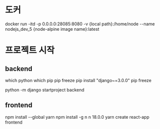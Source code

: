 # 도커
docker run -itd -p 0.0.0.0:28085:8080 -v {local path}:/home/node --name nodejs_dev_5 {node-alpine image name}:latest


# 프로젝트 시작
## backend
which python
which pip
pip freeze
pip install "django~=3.0.0"
pip freeze

python -m django startproject backend

## frontend
npm install --global yarn
npm install -g n
n 18.0.0
yarn create react-app frontend
